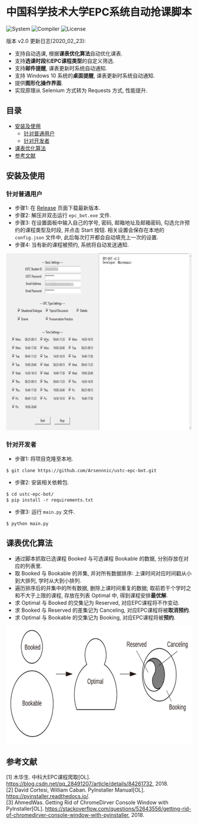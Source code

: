 # 中国科学技术大学EPC系统自动抢课脚本

![System](https://img.shields.io/badge/System-Windows%2010-brightgreen.svg)
![Compiler](https://img.shields.io/badge/Build-Python%203.6-brightgreen.svg)
![License](https://img.shields.io/badge/License-GPL,%20v3.0-blue.svg)

版本 v2.0 更新日志(2020_02_23):
- 支持自动选课, 根据**课表优化算法**自动优化课表.
- 支持**选课时段**和**EPC课程类型**的自定义筛选.
- 支持**邮件提醒**, 课表更新时系统自动通知.
- 支持 Windows 10 系统的**桌面提醒**, 课表更新时系统自动通知.
- 提供**图形化操作界面**.
- 实现原理从 Selenium 方式转为 Requests 方式, 性能提升.

## 目录

- [安装及使用](#安装及使用)
    + [针对普通用户](#针对普通用户)
    + [针对开发者](#针对开发者)
- [课表优化算法](#课表优化算法)
- [参考文献](#参考文献)

## 安装及使用

### 针对普通用户

- 步骤1: 在 [Release](https://github.com/Arsennnic/ustc-epc-bot/releases) 页面下载最新版本.
- 步骤2: 解压并双击运行 `epc_bot.exe` 文件.
- 步骤3: 在设置面板中输入自己的学号, 密码, 邮箱地址及邮箱密码, 勾选允许预约的课程类型及时段, 并点击 Start 按钮. 相关设置会保存在本地的 `config.json` 文件中, 此后每次打开都会自动填充上一次的设置. 
- 步骤4: 当有新的课程被预约, 系统将自动发送通知.

<p align="center">
    <img src="./doc/demo.gif" height="480px"/>
</p>

### 针对开发者

- 步骤1: 将项目克隆至本地.
```
$ git clone https://github.com/Arsennnic/ustc-epc-bot.git
```
- 步骤2: 安装相关依赖包.
```
$ cd ustc-epc-bot/
$ pip install -r requirements.txt
```
- 步骤3: 运行 `main.py` 文件.
```
$ python main.py
```

## 课表优化算法

- 通过脚本抓取已选课程 Booked 与可选课程 Bookable 的数据, 分别存放在对应的列表里.
- 取 Booked 与 Bookable 的并集, 并对所有数据排序: 上课时间对应时间戳从小到大排列, 学时从大到小排列.
- 遍历排序后的并集中的所有数据, 删除上课时间重复的数据; 取前若干个学时之和不大于上限的课程, 存放在列表 Optimal 中, 得到课程安排**最优解**.
- 求 Optimal 与 Booked 的交集记为 Reserved, 对应EPC课程将不作变动.
- 求 Booked 与 Reserved 的差集记为 Canceling, 对应EPC课程将被**取消预约**.
- 求 Optimal 与 Bookable 的交集记为 Booking, 对应EPC课程将被**预约**.

<p align="center">
    <img src="./doc/algorithm.svg" height="320px"/>
</p>

## 参考文献

[1] 木华生. 中科大EPC课程爬取[OL]. https://blog.csdn.net/qq_28491207/article/details/84261732, 2018.  
[2] David Cortesi, William Caban. PyInstaller Manual[OL]. https://pyinstaller.readthedocs.io/.  
[3] AhmedWas. Getting Rid of ChromeDirver Console Window with PyInstaller[OL]. https://stackoverflow.com/questions/52643556/getting-rid-of-chromedirver-console-window-with-pyinstaller, 2018.
